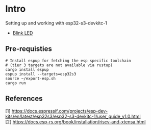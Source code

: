 # Intro

Setting up and working with esp32-s3-devkitc-1

- [Blink LED](src/blink.rs)

## Pre-requisties

```shell
# Install espup for fetching the esp specific toolchain 
# (tier 3 targets are not available via rustup)
cargo install espup
espup install --targets=esp32s3
source ~/export-esp.sh
cargo run
```

## References

[1] <https://docs.espressif.com/projects/esp-dev-kits/en/latest/esp32s3/esp32-s3-devkitc-1/user_guide_v1.0.html>  
[2] <https://docs.esp-rs.org/book/installation/riscv-and-xtensa.html>
